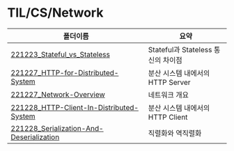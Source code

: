 # TIL/CS/Network

| 폴더이름                                                                                                                                         | 요약                          |
| -------------------------------------------------------------------------------------------------------------------------------------------- | --------------------------- |
| [221223_Stateful_vs_Stateless](https://github.com/seho27060/TIL/tree/master/CS/Network/221223_Stateful_vs_Stateless)                         | Stateful과 Stateless 통신의 차이점 |
| [221227_HTTP-for-Distributed-System](https://github.com/seho27060/TIL/tree/master/CS/Network/221227_HTTP-for-Distributed-System)             | 분산 시스템 내에서의 HTTP Server     |
| [221227_Network-Overview](https://github.com/seho27060/TIL/tree/master/CS/Network/221227_Network-Overview)                                   | 네트워크 개요                     |
| [221228_HTTP-Client-In-Distributed-System](https://github.com/seho27060/TIL/tree/master/CS/Network/221228_HTTP-Client-In-Distributed-System) | 분산 시스템 내에서의 HTTP Client     |
| [221228_Serialization-And-Deserialization](https://github.com/seho27060/TIL/tree/master/CS/Network/221228_Serialization-And-Deserialization) | 직렬화와 역직렬화                   |
